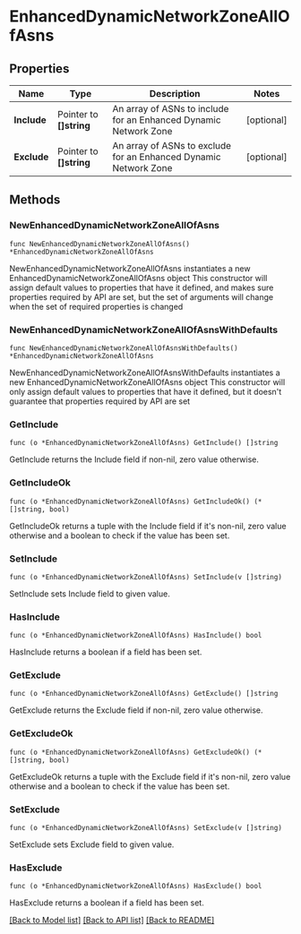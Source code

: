 # EnhancedDynamicNetworkZoneAllOfAsns

## Properties

Name | Type | Description | Notes
------------ | ------------- | ------------- | -------------
**Include** | Pointer to **[]string** | An array of ASNs to include for an Enhanced Dynamic Network Zone | [optional] 
**Exclude** | Pointer to **[]string** | An array of ASNs to exclude for an Enhanced Dynamic Network Zone | [optional] 

## Methods

### NewEnhancedDynamicNetworkZoneAllOfAsns

`func NewEnhancedDynamicNetworkZoneAllOfAsns() *EnhancedDynamicNetworkZoneAllOfAsns`

NewEnhancedDynamicNetworkZoneAllOfAsns instantiates a new EnhancedDynamicNetworkZoneAllOfAsns object
This constructor will assign default values to properties that have it defined,
and makes sure properties required by API are set, but the set of arguments
will change when the set of required properties is changed

### NewEnhancedDynamicNetworkZoneAllOfAsnsWithDefaults

`func NewEnhancedDynamicNetworkZoneAllOfAsnsWithDefaults() *EnhancedDynamicNetworkZoneAllOfAsns`

NewEnhancedDynamicNetworkZoneAllOfAsnsWithDefaults instantiates a new EnhancedDynamicNetworkZoneAllOfAsns object
This constructor will only assign default values to properties that have it defined,
but it doesn't guarantee that properties required by API are set

### GetInclude

`func (o *EnhancedDynamicNetworkZoneAllOfAsns) GetInclude() []string`

GetInclude returns the Include field if non-nil, zero value otherwise.

### GetIncludeOk

`func (o *EnhancedDynamicNetworkZoneAllOfAsns) GetIncludeOk() (*[]string, bool)`

GetIncludeOk returns a tuple with the Include field if it's non-nil, zero value otherwise
and a boolean to check if the value has been set.

### SetInclude

`func (o *EnhancedDynamicNetworkZoneAllOfAsns) SetInclude(v []string)`

SetInclude sets Include field to given value.

### HasInclude

`func (o *EnhancedDynamicNetworkZoneAllOfAsns) HasInclude() bool`

HasInclude returns a boolean if a field has been set.

### GetExclude

`func (o *EnhancedDynamicNetworkZoneAllOfAsns) GetExclude() []string`

GetExclude returns the Exclude field if non-nil, zero value otherwise.

### GetExcludeOk

`func (o *EnhancedDynamicNetworkZoneAllOfAsns) GetExcludeOk() (*[]string, bool)`

GetExcludeOk returns a tuple with the Exclude field if it's non-nil, zero value otherwise
and a boolean to check if the value has been set.

### SetExclude

`func (o *EnhancedDynamicNetworkZoneAllOfAsns) SetExclude(v []string)`

SetExclude sets Exclude field to given value.

### HasExclude

`func (o *EnhancedDynamicNetworkZoneAllOfAsns) HasExclude() bool`

HasExclude returns a boolean if a field has been set.


[[Back to Model list]](../README.md#documentation-for-models) [[Back to API list]](../README.md#documentation-for-api-endpoints) [[Back to README]](../README.md)


